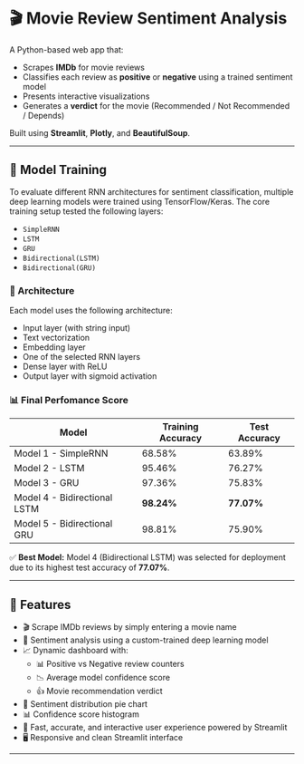 # 🎬 Movie Review Sentiment Analysis

A Python-based web app that:
- Scrapes **IMDb** for movie reviews
- Classifies each review as **positive** or **negative** using a trained sentiment model
- Presents interactive visualizations
- Generates a **verdict** for the movie (Recommended / Not Recommended / Depends)

Built using **Streamlit**, **Plotly**, and **BeautifulSoup**.

---
## 🧠 Model Training

To evaluate different RNN architectures for sentiment classification, multiple deep learning models were trained using TensorFlow/Keras. The core training setup tested the following layers:

- `SimpleRNN`
- `LSTM`
- `GRU`
- `Bidirectional(LSTM)`
- `Bidirectional(GRU)`

### 🔧 Architecture
Each model uses the following architecture:
- Input layer (with string input)
- Text vectorization
- Embedding layer
- One of the selected RNN layers
- Dense layer with ReLU
- Output layer with sigmoid activation

### 📊 Final Perfomance Score

| Model                         | Training Accuracy | Test Accuracy |
|------------------------------|-------------------|----------------|
| Model 1 - SimpleRNN          | 68.58%            | 63.89%         |
| Model 2 - LSTM               | 95.46%            | 76.27%         |
| Model 3 - GRU                | 97.36%            | 75.83%         |
| Model 4 - Bidirectional LSTM | **98.24%**        | **77.07%**     |
| Model 5 - Bidirectional GRU  | 98.81%            | 75.90%         |

✅ **Best Model:** Model 4 (Bidirectional LSTM) was selected for deployment due to its highest test accuracy of **77.07%**.

---
## 🚀 Features

- 🎬 Scrape IMDb reviews by simply entering a movie name  
- 🤖 Sentiment analysis using a custom-trained deep learning model  
- 📈 Dynamic dashboard with:  
  - 📊 Positive vs Negative review counters  
  - 📉 Average model confidence score  
  - 👍 Movie recommendation verdict  
- 🥧 Sentiment distribution pie chart  
- 📊 Confidence score histogram   
- 🎯 Fast, accurate, and interactive user experience powered by Streamlit 
- 🖥️ Responsive and clean Streamlit interface

---
